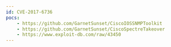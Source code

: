 ```yaml
---
id: CVE-2017-6736
pocs:
    - https://github.com/GarnetSunset/CiscoIOSSNMPToolkit
    - https://github.com/GarnetSunset/CiscoSpectreTakeover
    - https://www.exploit-db.com/raw/43450
---
```

